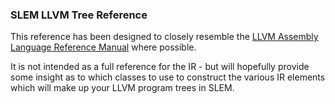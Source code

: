 ### SLEM LLVM Tree Reference ###

This reference has been designed to closely resemble the [LLVM Assembly Language Reference Manual](http://http://llvm.org/docs/LangRef.html) where possible.

It is not intended as a full reference for the IR - but will hopefully provide some insight as to which classes to use to construct the various IR elements which will make up your LLVM program trees in SLEM.